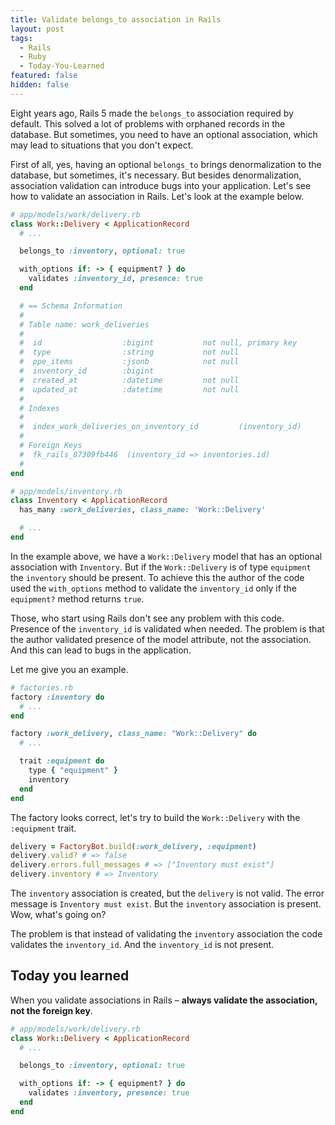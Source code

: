 ```yaml
---
title: Validate belongs_to association in Rails
layout: post
tags:
  - Rails
  - Ruby
  - Today-You-Learned
featured: false
hidden: false
---
```


Eight years ago, Rails 5 made the `belongs_to` association required by default. This solved a lot of problems with orphaned records in the database. But sometimes, you need to have an optional association, which may lead to situations that you don't expect.

<!--more-->

First of all, yes, having an optional `belongs_to` brings denormalization to the database, but sometimes, it's necessary. But besides denormalization, association validation can introduce bugs into your application. Let's see how to validate an association in Rails. Let's look at the example below.

```ruby
# app/models/work/delivery.rb
class Work::Delivery < ApplicationRecord
  # ...

  belongs_to :inventory, optional: true

  with_options if: -> { equipment? } do
    validates :inventory_id, presence: true
  end

  # == Schema Information
  #
  # Table name: work_deliveries
  #
  #  id                  :bigint           not null, primary key
  #  type                :string           not null
  #  ppe_items           :jsonb            not null
  #  inventory_id        :bigint
  #  created_at          :datetime         not null
  #  updated_at          :datetime         not null
  #
  # Indexes
  #
  #  index_work_deliveries_on_inventory_id         (inventory_id)
  #
  # Foreign Keys
  #  fk_rails_87309fb446  (inventory_id => inventories.id)
  #
end

# app/models/inventory.rb
class Inventory < ApplicationRecord
  has_many :work_deliveries, class_name: 'Work::Delivery'

  # ...
end
```

In the example above, we have a `Work::Delivery` model that has an optional association with `Inventory`. But if the `Work::Delivery` is of type `equipment` the `inventory` should be present. To achieve this the author of the code used the `with_options` method to validate the `inventory_id` only if the `equipment?` method returns `true`.

Those, who start using Rails don't see any problem with this code. Presence of the `inventory_id` is validated when needed. The problem is that the author validated presence of the model attribute, not the association. And this can lead to bugs in the application.

Let me give you an example.

``` ruby
# factories.rb
factory :inventory do
  # ...
end

factory :work_delivery, class_name: "Work::Delivery" do
  # ...

  trait :equipment do
    type { "equipment" }
    inventory
  end
end
```

The factory looks correct, let's try to build the `Work::Delivery` with the `:equipment` trait.

``` ruby
delivery = FactoryBot.build(:work_delivery, :equipment)
delivery.valid? # => false
delivery.errors.full_messages # => ["Inventory must exist"]
delivery.inventory # => Inventory
```

The `inventory` association is created, but the `delivery` is not valid. The error message is `Inventory must exist`. But the `inventory` association is present. Wow, what's going on?

The problem is that instead of validating the `inventory` association the code validates the `inventory_id`. And the `inventory_id` is not present.

## Today you learned

When you validate associations in Rails – **always validate the association, not the foreign key**.

```ruby
# app/models/work/delivery.rb
class Work::Delivery < ApplicationRecord
  # ...

  belongs_to :inventory, optional: true

  with_options if: -> { equipment? } do
    validates :inventory, presence: true
  end
end
```
